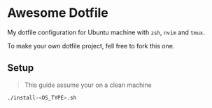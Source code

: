 # Awesome Dotfile

My dotfile configuration for Ubuntu machine with `zsh`, `nvim` and `tmux`.

To make your own dotfile project, fell free to fork this one.

## Setup

> This guide assume your on a clean machine

```sh
./install-<OS_TYPE>.sh
```
